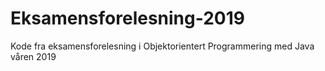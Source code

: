 # Eksamensforelesning-2019

Kode fra eksamensforelesning i Objektorientert Programmering med Java våren 2019
